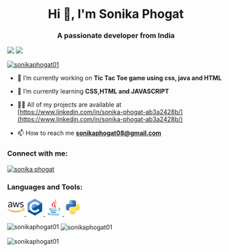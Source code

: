 <h1 align="center">Hi 👋, I'm Sonika Phogat</h1>
<h3 align="center">A passionate developer from India</h3>
<image src="https://giphy.com/gifs/pudgypenguins-data-code-coding-2IudUHdI075HL02Pkk">
<image src="https://www.google.com/url?sa=i&url=https%3A%2F%2Fgiphy.com%2Fgifs%2Fpudgypenguins-data-code-coding-2IudUHdI075HL02Pkk&psig=AOvVaw10WAn4v_nJYEQEykrJ15SM&ust=1709220811549000&source=images&cd=vfe&opi=89978449&ved=0CBIQjRxqFwoTCNCH9tGxzoQDFQAAAAAdAAAAABAE">

<p align="left"> <a href="https://github.com/ryo-ma/github-profile-trophy"><img src="https://github-profile-trophy.vercel.app/?username=sonikaphogat01" alt="sonikaphogat01" /></a> </p>

- 🔭 I’m currently working on **Tic Tac Toe game using css, java and HTML**

- 🌱 I’m currently learning **CSS,HTML and JAVASCRIPT**

- 👨‍💻 All of my projects are available at [https://www.linkedin.com/in/sonika-phogat-ab3a2428b/](https://www.linkedin.com/in/sonika-phogat-ab3a2428b/)

- 📫 How to reach me **sonikaphogat08@gmail.com**

<h3 align="left">Connect with me:</h3>
<p align="left">
<a href="https://linkedin.com/in/sonika phogat" target="blank"><img align="center" src="https://raw.githubusercontent.com/rahuldkjain/github-profile-readme-generator/master/src/images/icons/Social/linked-in-alt.svg" alt="sonika phogat" height="30" width="40" /></a>
</p>

<h3 align="left">Languages and Tools:</h3>
<p align="left"> <a href="https://aws.amazon.com" target="_blank" rel="noreferrer"> <img src="https://raw.githubusercontent.com/devicons/devicon/master/icons/amazonwebservices/amazonwebservices-original-wordmark.svg" alt="aws" width="40" height="40"/> </a> <a href="https://www.cprogramming.com/" target="_blank" rel="noreferrer"> <img src="https://raw.githubusercontent.com/devicons/devicon/master/icons/c/c-original.svg" alt="c" width="40" height="40"/> </a> <a href="https://www.java.com" target="_blank" rel="noreferrer"> <img src="https://raw.githubusercontent.com/devicons/devicon/master/icons/java/java-original.svg" alt="java" width="40" height="40"/> </a> <a href="https://www.python.org" target="_blank" rel="noreferrer"> <img src="https://raw.githubusercontent.com/devicons/devicon/master/icons/python/python-original.svg" alt="python" width="40" height="40"/> </a> </p>

<p><img align="left" src="https://github-readme-stats.vercel.app/api/top-langs?username=sonikaphogat01&show_icons=true&locale=en&layout=compact" alt="sonikaphogat01" /></p>

<p>&nbsp;<img align="center" src="https://github-readme-stats.vercel.app/api?username=sonikaphogat01&show_icons=true&locale=en" alt="sonikaphogat01" /></p>

<p><img align="center" src="https://github-readme-streak-stats.herokuapp.com/?user=sonikaphogat01&" alt="sonikaphogat01" /></p>
